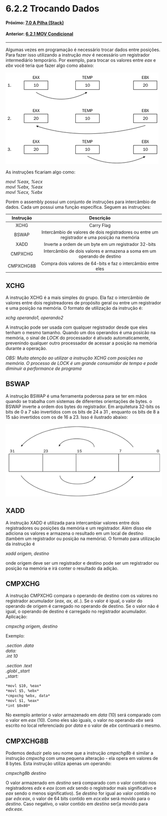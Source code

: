 # 6.2.2 Trocando Dados

#### Próximo: [7.0 A Pilha (Stack)](./a_pilha.md)  
#### Anterior: [6.2.1 MOV Condicional](./mov_condicional.md) 

---  
  
  Algumas vezes em programação é necessário trocar dados entre posições. Para fazer isso utilizando a instrução *mov* é necessário um registrador intermediário temporário. Por exemplo, para trocar os valores entre *eax* e *ebx* você teria que fazer algo como abaixo:  

  ![](./imgs/622_001.png)  

  As instruções ficariam algo como:  

  *movl %eax, %ecx*  
  *movl %ebx, %eax*  
  *movl %ecx, %ebx*  

  Porém o assembly possui um conjunto de instruções para intercâmbio de dados. Cada um possui uma função específica. Seguem as instruçòes:  

  |Instrução|Descrição|
  |:---:|:---:|
  | XCHG | Carry Flag |
  | BSWAP | Intercâmbio de valores de dois registradores ou entre um registrador e uma posição na memória |
  | XADD | Inverte a ordem de um byte em um registrador 32-bits |
  |CMPXCHG | Intercâmbio de dois valores e armazena a soma em um operando de destino |
  |CMPXCHG8B | Compra dois valores de 64-bits e faz o intercâmbio entre eles |  

  ## XCHG  

  A instrução XCHG é a mais simples do grupo. Ela faz o intercâmbio de valores entre dois registreadores de propósito geral ou entre um registrador e uma posição na memória. O formato de utilização da instrução é:  

  *xchg operando1, operando2*  

  A instrução pode ser usada com qualquer registrador desde que eles tenham o mesmo tamanho. Quando um dos operandos é uma posicão na memória, o sinal de *LOCK* do processador é ativado automaticamente, prevenindo qualquer outro processador de acessar a posição na memória durante a operação.  

  *OBS: Muita atenção ao utilizar a instrução XCHG com posições na memória. O processo de LOCK é um grande consumidor de tempo e pode diminuir a performance de programa*  

  ## BSWAP  

  A instrução BSWAP é uma ferramenta poderosa para se ter em mãos quando se trabalha com sistemas de diferentes orientações de bytes. o BSWAP inverte a ordem dos bytes do registrador. Em arquitetura 32-bits os bits de 0 a 7 são invertidos com os bits de 24 a 31 , enquanto os bits de 8 a 15 são invertidos com os de 16 a 23. Isso é ilustrado abaixo:  

  ![](./imgs/622_002.png)  

 ## XADD  

 A instrução XADD é utilizada para intercambiar valores entre dois registradores ou posições da memória e um registrador. Além disso ele adiciona os valores e armazena o resultado em um local de destino (também um registrador ou posição na memória). O formato para utilização da instrução é  

 *xadd origem, destino*  

 onde origem deve ser um registrador e destino pode ser um registrador ou posição na memória e irá conter o resultado da adição.  

 ## CMPXCHG  

 A instrução CMPXCHG compara o operando de destino com os valores no registrador acumulador (*eax, ax, al..*). Se o valor é igual, o valor do operando de origem é carregado no operando de destino. Se o valor não é igual, o operando de destino é carregado no registrador acumulador.  Aplicação:  

  *cmpxchg origem, destino*  

  Exemplo:  

  *.section .data*  
  *data:*  
    *.int 10*  
  
  *.section .text*  
  *.globl _start*  
    *_start:*  

    *movl $10, %eax*  
    *movl $5, %ebx*  
    *cmpxchg %ebx, data*  
    *movl $1, %eax*  
    *int $0x80*  
  
No exemplo anterior o valor armazenado em *data* (10) será comparado com o valor em *eax* (10). Como eles são iguais, o valor no operando *ebx* será escrito no local referenciado por *data* e o valor de *ebx* continuará o mesmo.  

## CMPXCHG8B  

Podemos deduzir pelo seu nome que a instrução *cmpxchg8b* é similar a instrução *cmpxchg* com uma pequena alteração - ela opera em valores de 8 bytes. Esta instrução utiliza apenas um operando:  

*cmpxchg8b destino*  

O valor armazenado em *destino* será comparado com o valor contido nos registradores *edx* e *eax* (com *edx* sendo o registrador mais significativo e *eax* sendo o menos significativo). Se *destino* for igual ao valor contido no par *edx:eax*, o valor de 64 bits contido em *ecx:ebx* será movido para o *destino*. Caso negativo, o valor contido em *destino* ser[a movido para *edx:eax*.  


